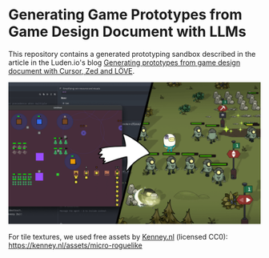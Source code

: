 # Generating Game Prototypes from Game Design Document with LLMs

This repository contains a generated prototyping sandbox described in the article in the Luden.io's blog [Generating prototypes from game design document with Cursor, Zed and LÖVE](https://blog.luden.io/generating-prototypes-from-game-design-document-with-cursor-zed-and-l%C3%B6ve-7b8d932194d7).

![Generate Prototype Visuals](cover.png)

For tile textures, we used free assets by [Kenney.nl](https://kenney.nl/) (licensed CC0): https://kenney.nl/assets/micro-roguelike
